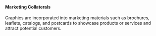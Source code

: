 #### Marketing Collaterals
Graphics are incorporated into marketing materials such as brochures, leaflets, catalogs, and postcards to showcase products or services and attract potential customers.